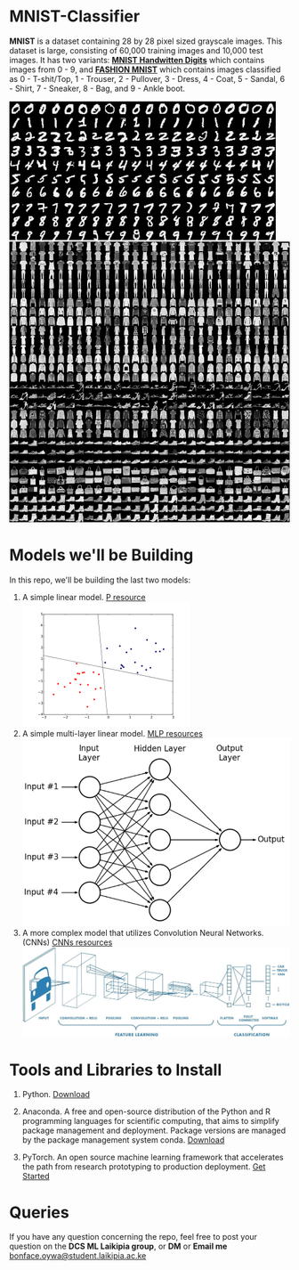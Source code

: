 [//]: # (Image Reference)
[image1]: ./images/mnist.png "Handwritten MNIST"
[image2]: ./images/fashion-mnist-sprite.png "Fashion MNIST"
[image3]: ./images/perceptron.png "P"
[image4]: ./images/multi-layer-perceptron.png "MLP"
[image5]: ./images/cnns.jpeg "CNNs"

# MNIST-Classifier

__MNIST__ is a dataset containing 28 by 28 pixel sized grayscale images. This dataset is large, consisting of 60,000 training images and 10,000 test images. It has two variants: [__MNIST Handwitten Digits__](http://yann.lecun.com/exdb/mnist/) which contains images from 0 - 9, and [__FASHION MNIST__](https://research.zalando.com/welcome/mission/research-projects/fashion-mnist/) which contains images classified as 0 - T-shit/Top, 1 - Trouser, 2 - Pullover, 3 - Dress, 4 - Coat, 5 -  Sandal, 6 - Shirt, 7 - Sneaker, 8 - Bag, and 9 - Ankle boot.

![Handwritten MNIST][image1]
![Fashion MNIST][image2]

# Models we'll be Building

In this repo, we'll be building the last two models:
1. A simple linear model.
[P resource](https://en.wikipedia.org/wiki/Perceptron)
![P][image3]
2. A simple multi-layer linear model.
[MLP resources](https://en.wikipedia.org/wiki/Multilayer_perceptron)
![MLP][image4]
3. A more complex model that utilizes Convolution Neural Networks.(CNNs)
[CNNs resources](https://en.wikipedia.org/wiki/Convolutional_neural_network)
![CNNs][image5]

# Tools and Libraries to Install

1. Python.
[Download](https://www.python.org/downloads/)

2. Anaconda. A free and open-source distribution of the Python and R programming languages for scientific computing, that aims to simplify package management and deployment. Package versions are managed by the package management system conda.
[Download](https://www.anaconda.com/distribution/)

3. PyTorch. An open source machine learning framework that accelerates the path from research prototyping to production deployment.
[Get Started](https://pytorch.org/get-started/locally/)

# Queries
If you have any question concerning the repo, feel free to post your question on the __DCS ML Laikipia group__, or __DM__ or __Email me__ [bonface.oywa@student.laikipia.ac.ke](mailto:boface.oywa@student.laikipia.ac.ke)


